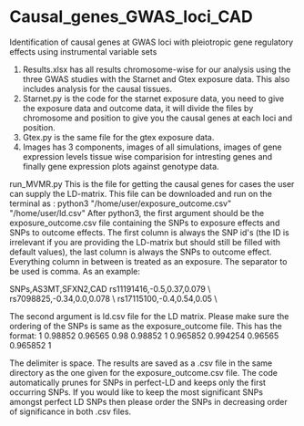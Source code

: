 # Causal_genes_GWAS_loci_CAD
  Identification of causal genes at GWAS loci with pleiotropic gene regulatory effects using instrumental variable sets
  
  
1. Results.xlsx has all results chromosome-wise for our analysis using the three GWAS studies with the Starnet and Gtex exposure data. This also includes
   analysis for the causal tissues.
2. Starnet.py is the code for the starnet exposure data, you need to give the exposure data and outcome data, it will divide the files by chromosome
   and position to give you the causal genes at each loci and position.
3. Gtex.py is the same file for the gtex exposure data.
4. Images has 3 components, images of all simulations, images of gene expression levels tissue wise comparision for intresting genes and finally gene          expression plots against genotype data. 

run_MVMR.py
This is the file for getting the causal genes for cases the user can supply the LD-matrix. This file can be downloaded and run on the terminal as :
python3 "/home/user/exposure_outcome.csv" "/home/user/ld.csv"
After python3, the first argument should be the exposure_outcome.csv file containing the SNPs to exposure effects and SNPs to outcome effects. The first column is always the SNP id's (the ID is irrelevant if you are providing the LD-matrix but should still be filled with default values), the last column is always the SNPs to outcome effect. Everything column in between is treated as an exposure. The separator to be used is comma. As an example:

SNPs,AS3MT,SFXN2,CAD
rs11191416,-0.5,0.37,0.079 \\
rs7098825,-0.34,0.0,0.078 \\
rs17115100,-0.4,0.54,0.05 \\

The second argument is ld.csv file for the LD matrix. Please make sure the ordering of the SNPs is same as the exposure_outcome file. This has the format:
1 0.98852 0.96565 0.98
0.98852 1 0.965852 0.994254 
0.96565 0.965852 1 

The delimiter is space. 
The results are saved as a .csv file in the same directory as the one given for the exposure_outcome.csv file. 
The code automatically prunes for SNPs in perfect-LD and keeps only the first occurring SNPs. If you would like to keep the most significant SNPs amongst perfect LD SNPs then please order the SNPs in decreasing order of significance in both .csv files.
